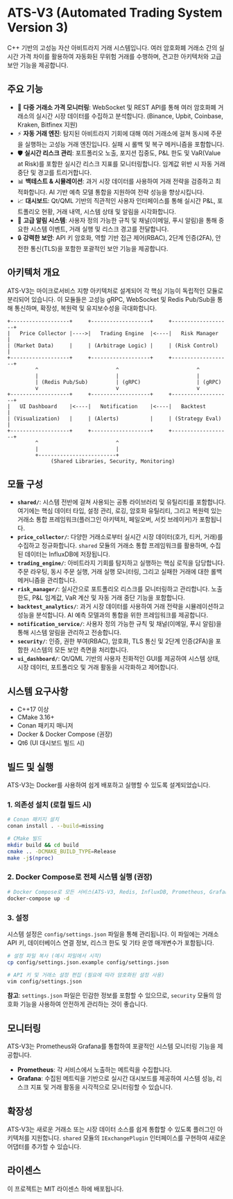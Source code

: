 # ATS-V3 (Automated Trading System Version 3)

C++ 기반의 고성능 자산 아비트라지 거래 시스템입니다. 여러 암호화폐 거래소 간의 실시간 가격 차이를 활용하여 자동화된 무위험 거래를 수행하며, 견고한 아키텍처와 고급 보안 기능을 제공합니다.

## 주요 기능

- 🔄 **다중 거래소 가격 모니터링**: WebSocket 및 REST API를 통해 여러 암호화폐 거래소의 실시간 시장 데이터를 수집하고 분석합니다. (Binance, Upbit, Coinbase, Kraken, Bitfinex 지원)
- ⚡ **자동 거래 엔진**: 탐지된 아비트라지 기회에 대해 여러 거래소에 걸쳐 동시에 주문을 실행하는 고성능 거래 엔진입니다. 실패 시 롤백 및 복구 메커니즘을 포함합니다.
- 🛡️ **실시간 리스크 관리**: 포트폴리오 노출, 포지션 집중도, P&L 한도 및 VaR(Value at Risk)를 포함한 실시간 리스크 지표를 모니터링합니다. 임계값 위반 시 자동 거래 중단 및 경고를 트리거합니다.
- 📊 **백테스트 & 시뮬레이션**: 과거 시장 데이터를 사용하여 거래 전략을 검증하고 최적화합니다. AI 기반 예측 모델 통합을 지원하여 전략 성능을 향상시킵니다.
- 📈 **대시보드**: Qt/QML 기반의 직관적인 사용자 인터페이스를 통해 실시간 P&L, 포트폴리오 현황, 거래 내역, 시스템 상태 및 알림을 시각화합니다.
- 🔔 **고급 알림 시스템**: 사용자 정의 가능한 규칙 및 채널(이메일, 푸시 알림)을 통해 중요한 시스템 이벤트, 거래 실행 및 리스크 경고를 전달합니다.
- 🔒 **강력한 보안**: API 키 암호화, 역할 기반 접근 제어(RBAC), 2단계 인증(2FA), 안전한 통신(TLS)을 포함한 포괄적인 보안 기능을 제공합니다.

## 아키텍처 개요

ATS-V3는 마이크로서비스 지향 아키텍처로 설계되어 각 핵심 기능이 독립적인 모듈로 분리되어 있습니다. 이 모듈들은 고성능 gRPC, WebSocket 및 Redis Pub/Sub을 통해 통신하며, 확장성, 복원력 및 유지보수성을 극대화합니다.

```
+-------------------+     +-------------------+     +-------------------+
|   Price Collector |---->|   Trading Engine  |<----|   Risk Manager    |
| (Market Data)     |     | (Arbitrage Logic) |     | (Risk Control)    |
+-------------------+     +-------------------+     +-------------------+
         ^                         ^                         ^
         |                         |                         |
         | (Redis Pub/Sub)         | (gRPC)                  | (gRPC)
         v                         v                         v
+-------------------+     +-------------------+     +-------------------+
|   UI Dashboard    |<----|   Notification    |<----|   Backtest        |
| (Visualization)   |     | (Alerts)          |     | (Strategy Eval)   |
+-------------------+     +-------------------+     +-------------------+
         ^                         ^
         |                         |
         +-------------------------+
              (Shared Libraries, Security, Monitoring)
```

## 모듈 구성

-   **`shared/`**: 시스템 전반에 걸쳐 사용되는 공통 라이브러리 및 유틸리티를 포함합니다. 여기에는 핵심 데이터 타입, 설정 관리, 로깅, 암호화 유틸리티, 그리고 복원력 있는 거래소 통합 프레임워크(플러그인 아키텍처, 페일오버, 서킷 브레이커)가 포함됩니다.
-   **`price_collector/`**: 다양한 거래소로부터 실시간 시장 데이터(호가, 티커, 거래)를 수집하고 정규화합니다. `shared` 모듈의 거래소 통합 프레임워크를 활용하며, 수집된 데이터는 InfluxDB에 저장됩니다.
-   **`trading_engine/`**: 아비트라지 기회를 탐지하고 실행하는 핵심 로직을 담당합니다. 주문 라우팅, 동시 주문 실행, 거래 실행 모니터링, 그리고 실패한 거래에 대한 롤백 메커니즘을 관리합니다.
-   **`risk_manager/`**: 실시간으로 포트폴리오 리스크를 모니터링하고 관리합니다. 노출 한도, P&L 임계값, VaR 계산 및 자동 거래 중단 기능을 포함합니다.
-   **`backtest_analytics/`**: 과거 시장 데이터를 사용하여 거래 전략을 시뮬레이션하고 성능을 분석합니다. AI 예측 모델과의 통합을 위한 프레임워크를 제공합니다.
-   **`notification_service/`**: 사용자 정의 가능한 규칙 및 채널(이메일, 푸시 알림)을 통해 시스템 알림을 관리하고 전송합니다.
-   **`security/`**: 인증, 권한 부여(RBAC), 암호화, TLS 통신 및 2단계 인증(2FA)을 포함한 시스템의 모든 보안 측면을 처리합니다.
-   **`ui_dashboard/`**: Qt/QML 기반의 사용자 친화적인 GUI를 제공하여 시스템 상태, 시장 데이터, 포트폴리오 및 거래 활동을 시각화하고 제어합니다.

## 시스템 요구사항

-   C++17 이상
-   CMake 3.16+
-   Conan 패키지 매니저
-   Docker & Docker Compose (권장)
-   Qt6 (UI 대시보드 빌드 시)

## 빌드 및 실행

ATS-V3는 Docker를 사용하여 쉽게 배포하고 실행할 수 있도록 설계되었습니다.

### 1. 의존성 설치 (로컬 빌드 시)

```bash
# Conan 패키지 설치
conan install . --build=missing

# CMake 빌드
mkdir build && cd build
cmake .. -DCMAKE_BUILD_TYPE=Release
make -j$(nproc)
```

### 2. Docker Compose로 전체 시스템 실행 (권장)

```bash
# Docker Compose로 모든 서비스(ATS-V3, Redis, InfluxDB, Prometheus, Grafana) 실행
docker-compose up -d
```

### 3. 설정

시스템 설정은 `config/settings.json` 파일을 통해 관리됩니다. 이 파일에는 거래소 API 키, 데이터베이스 연결 정보, 리스크 한도 및 기타 운영 매개변수가 포함됩니다.

```bash
# 설정 파일 복사 (예시 파일에서 시작)
cp config/settings.json.example config/settings.json

# API 키 및 거래소 설정 편집 (필요에 따라 암호화된 설정 사용)
vim config/settings.json
```

**참고**: `settings.json` 파일은 민감한 정보를 포함할 수 있으므로, `security` 모듈의 암호화 기능을 사용하여 안전하게 관리하는 것이 좋습니다.

## 모니터링

ATS-V3는 Prometheus와 Grafana를 통합하여 포괄적인 시스템 모니터링 기능을 제공합니다.

-   **Prometheus**: 각 서비스에서 노출하는 메트릭을 수집합니다.
-   **Grafana**: 수집된 메트릭을 기반으로 실시간 대시보드를 제공하여 시스템 성능, 리스크 지표 및 거래 활동을 시각적으로 모니터링할 수 있습니다.

## 확장성

ATS-V3는 새로운 거래소 또는 시장 데이터 소스를 쉽게 통합할 수 있도록 플러그인 아키텍처를 지원합니다. `shared` 모듈의 `IExchangePlugin` 인터페이스를 구현하여 새로운 어댑터를 추가할 수 있습니다.

## 라이센스

이 프로젝트는 MIT 라이센스 하에 배포됩니다.
